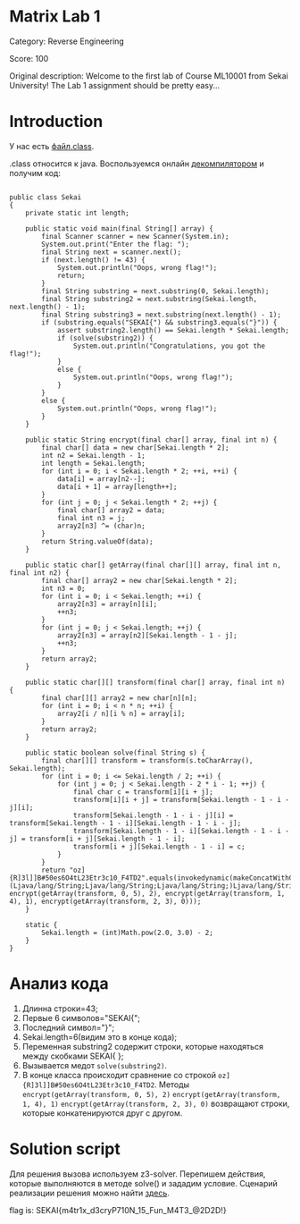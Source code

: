 # Matrix Lab 1
Category: Reverse Engineering

Score: 100

Original description: Welcome to the first lab of Course ML10001 from Sekai University! The Lab 1 assignment should be pretty easy...

# Introduction
У нас есть [файл.class](https://github.com/INVALID-TEAM-CTF/Writeups/blob/main/CTF_2022/SekaiCTF%202022/Reverse%20Engineering/Matrix%20Lab%201/Matrix_Lab_1.class).

.class относится к java. Воспользуемся онлайн [декомпилятором](http://www.javadecompilers.com/) и получим код:


```import java.util.Scanner;

public class Sekai
{
    private static int length;
    
    public static void main(final String[] array) {
        final Scanner scanner = new Scanner(System.in);
        System.out.print("Enter the flag: ");
        final String next = scanner.next();
        if (next.length() != 43) {
            System.out.println("Oops, wrong flag!");
            return;
        }
        final String substring = next.substring(0, Sekai.length);
        final String substring2 = next.substring(Sekai.length, next.length() - 1);
        final String substring3 = next.substring(next.length() - 1);
        if (substring.equals("SEKAI{") && substring3.equals("}")) {
            assert substring2.length() == Sekai.length * Sekai.length;
            if (solve(substring2)) {
                System.out.println("Congratulations, you got the flag!");
            }
            else {
                System.out.println("Oops, wrong flag!");
            }
        }
        else {
            System.out.println("Oops, wrong flag!");
        }
    }
    
    public static String encrypt(final char[] array, final int n) {
        final char[] data = new char[Sekai.length * 2];
        int n2 = Sekai.length - 1;
        int length = Sekai.length;
        for (int i = 0; i < Sekai.length * 2; ++i, ++i) {
            data[i] = array[n2--];
            data[i + 1] = array[length++];
        }
        for (int j = 0; j < Sekai.length * 2; ++j) {
            final char[] array2 = data;
            final int n3 = j;
            array2[n3] ^= (char)n;
        }
        return String.valueOf(data);
    }
    
    public static char[] getArray(final char[][] array, final int n, final int n2) {
        final char[] array2 = new char[Sekai.length * 2];
        int n3 = 0;
        for (int i = 0; i < Sekai.length; ++i) {
            array2[n3] = array[n][i];
            ++n3;
        }
        for (int j = 0; j < Sekai.length; ++j) {
            array2[n3] = array[n2][Sekai.length - 1 - j];
            ++n3;
        }
        return array2;
    }
    
    public static char[][] transform(final char[] array, final int n) {
        final char[][] array2 = new char[n][n];
        for (int i = 0; i < n * n; ++i) {
            array2[i / n][i % n] = array[i];
        }
        return array2;
    }
    
    public static boolean solve(final String s) {
        final char[][] transform = transform(s.toCharArray(), Sekai.length);
        for (int i = 0; i <= Sekai.length / 2; ++i) {
            for (int j = 0; j < Sekai.length - 2 * i - 1; ++j) {
                final char c = transform[i][i + j];
                transform[i][i + j] = transform[Sekai.length - 1 - i - j][i];
                transform[Sekai.length - 1 - i - j][i] = transform[Sekai.length - 1 - i][Sekai.length - 1 - i - j];
                transform[Sekai.length - 1 - i][Sekai.length - 1 - i - j] = transform[i + j][Sekai.length - 1 - i];
                transform[i + j][Sekai.length - 1 - i] = c;
            }
        }
        return "oz]{R]3l]]B#50es6O4tL23Etr3c10_F4TD2".equals(invokedynamic(makeConcatWithConstants:(Ljava/lang/String;Ljava/lang/String;Ljava/lang/String;)Ljava/lang/String;, encrypt(getArray(transform, 0, 5), 2), encrypt(getArray(transform, 1, 4), 1), encrypt(getArray(transform, 2, 3), 0)));
    }
    
    static {
        Sekai.length = (int)Math.pow(2.0, 3.0) - 2;
    }
}
```

# Анализ кода

1. Длинна строки=43;
2. Первые 6 символов="SEKAI{";
3. Последний символ="}";
4. Sekai.length=6(видим это в конце кода);
5. Переменная substring2 содержит строки, которые находяться между скобками SEKAI{   };
6. Вызывается медот `solve(substring2)`.
7. В конце класса происходит сравнение со строкой `oz]{R]3l]]B#50es6O4tL23Etr3c10_F4TD2`. Методы `encrypt(getArray(transform, 0, 5), 2)` `encrypt(getArray(transform, 1, 4), 1)` `encrypt(getArray(transform, 2, 3), 0)` возвращают строки, которые конкатенируются друг с другом.

# Solution script
Для решения вызова используем z3-solver.
Перепишем действия, которые выполняются в методе solve() и зададим условие.
Сценарий реализации решения можно найти [здесь](https://github.com/INVALID-TEAM-CTF/Writeups/blob/main/CTF_2022/SekaiCTF%202022/Reverse%20Engineering/Matrix%20Lab%201/Matrix.py).


flag is: SEKAI{m4tr1x_d3cryP710N_15_Fun_M4T3_@2D2D!}
